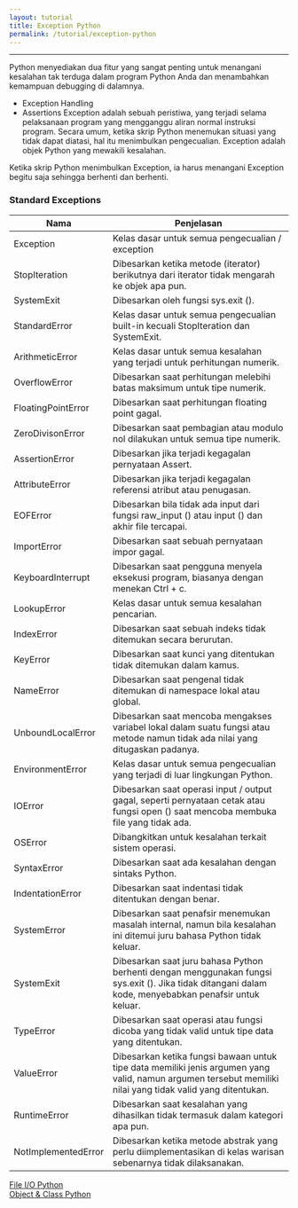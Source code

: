 ```yaml
---
layout: tutorial
title: Exception Python
permalink: /tutorial/exception-python
---
```


---

Python menyediakan dua fitur yang sangat penting untuk menangani kesalahan tak terduga dalam program Python Anda dan menambahkan kemampuan debugging di dalamnya.

- Exception Handling
- Assertions
Exception adalah sebuah peristiwa, yang terjadi selama pelaksanaan program yang mengganggu aliran normal instruksi program. Secara umum, ketika skrip Python menemukan situasi yang tidak dapat diatasi, hal itu menimbulkan pengecualian. Exception adalah objek Python yang mewakili kesalahan.

Ketika skrip Python menimbulkan Exception, ia harus menangani Exception begitu saja sehingga berhenti dan berhenti.

### Standard Exceptions

| Nama	| Penjelasan	| 
| --- | --- |
| Exception		| Kelas dasar untuk semua pengecualian / exception	| 
| StopIteration		| Dibesarkan ketika metode (iterator) berikutnya dari iterator tidak mengarah ke objek apa pun.	| 
| SystemExit	| 	Dibesarkan oleh fungsi sys.exit ().	| 
| StandardError		| Kelas dasar untuk semua pengecualian built-in kecuali StopIteration dan SystemExit.	| 
| ArithmeticError	| 	Kelas dasar untuk semua kesalahan yang terjadi untuk perhitungan numerik.	| 
| OverflowError		| Dibesarkan saat perhitungan melebihi batas maksimum untuk tipe numerik.	| 
| FloatingPointError	| 	Dibesarkan saat perhitungan floating point gagal.	| 
| ZeroDivisonError	| 	Dibesarkan saat pembagian atau modulo nol dilakukan untuk semua tipe numerik.	| 
| AssertionError	| 	Dibesarkan jika terjadi kegagalan pernyataan Assert.	| 
| AttributeError	| 	Dibesarkan jika terjadi kegagalan referensi atribut atau penugasan.	| 
| EOFError		| Dibesarkan bila tidak ada input dari fungsi raw_input () atau input () dan akhir file tercapai.	| 
| ImportError		| Dibesarkan saat sebuah pernyataan impor gagal.	| 
| KeyboardInterrupt	| 	Dibesarkan saat pengguna menyela eksekusi program, biasanya dengan menekan Ctrl + c.	| 
| LookupError	| 	Kelas dasar untuk semua kesalahan pencarian.	| 
| IndexError	| 	Dibesarkan saat sebuah indeks tidak ditemukan secara berurutan.	| 
| KeyError		| Dibesarkan saat kunci yang ditentukan tidak ditemukan dalam kamus.	| 
| NameError		| Dibesarkan saat pengenal tidak ditemukan di namespace lokal atau global.	| 
| UnboundLocalError	| 	Dibesarkan saat mencoba mengakses variabel lokal dalam suatu fungsi atau metode namun tidak ada nilai yang ditugaskan padanya.	| 
| EnvironmentError	| 	Kelas dasar untuk semua pengecualian yang terjadi di luar lingkungan Python.	| 
| IOError	| 	Dibesarkan saat operasi input / output gagal, seperti pernyataan cetak atau fungsi open () saat mencoba membuka file yang tidak ada.	| 
| OSError	| 	Dibangkitkan untuk kesalahan terkait sistem operasi.	| 
| SyntaxError	| 	Dibesarkan saat ada kesalahan dengan sintaks Python.	| 
| IndentationError	| 	Dibesarkan saat indentasi tidak ditentukan dengan benar.	| 
| SystemError	| 	Dibesarkan saat penafsir menemukan masalah internal, namun bila kesalahan ini ditemui juru bahasa Python tidak keluar.	| 
| SystemExit	| 	Dibesarkan saat juru bahasa Python berhenti dengan menggunakan fungsi sys.exit (). Jika tidak ditangani dalam kode, menyebabkan penafsir untuk keluar.	| 
| TypeError		| Dibesarkan saat operasi atau fungsi dicoba yang tidak valid untuk tipe data yang ditentukan.	| 
| ValueError	| 	Dibesarkan ketika fungsi bawaan untuk tipe data memiliki jenis argumen yang valid, namun argumen tersebut memiliki nilai yang tidak valid yang ditentukan.	| 
| RuntimeError	| 	Dibesarkan saat kesalahan yang dihasilkan tidak termasuk dalam kategori apa pun.	| 
| NotImplementedError		| Dibesarkan ketika metode abstrak yang perlu diimplementasikan di kelas warisan sebenarnya tidak dilaksanakan.	| 

<div class="row navigation-tutorial">
    <div class="col-md-6 prev-tutorial">
        <a href="/tutorial/file-io-python"><i class="fas fa-arrow-circle-left"></i>File I/O Python</a>
    </div>
    <div class="col-md-6 next-tutorial">
        <a href="/tutorial/object-class-python" class="hoverable">Object & Class Python<i class="fas fa-arrow-circle-right"></i></a>
    </div>
</div>
